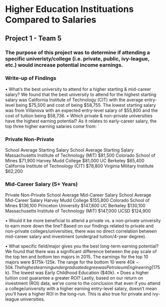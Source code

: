 # Higher Education Instituations Compared to Salaries
## Project 1 - Team 5

### The purpose of this project was to determine if attending a specific univeristy/college (i.e. private, public, ivy-league, etc.) would increase potential income earnings.

### Write-up of Findings
•	What’s the best university to attend for a higher starting & mid-career salary?
We found that the best university to attend for the highest starting salary was California Institute of Technology (CIT) with the average entry-level being $75,500 and cost of being $58,755. The lowest starting salary was from Villanova with an expected entry-level salary of $55,800 and the cost of tuition being $58,736.
•	Which private & non-private universities have the highest earning potential?
As it relates to early-career salary, the top three higher earning salaries come from:
`
### Private	Non-Private
School	Average Starting Salary	School	Average Starting Salary
Massachusetts Institute of Technology (MIT)	$81,500	Colorado School of Mines	$71,900
Harvey Mudd College	$81,000	UC Berkeley	$65,400
California Institute of Technology (CIT)	$78,800	Virginia Military Institute	$62,200

### Mid-Career Salary (5+ Years)
Private	Non-Private
School	Average Mid-Career Salary	School	Average Mid-Career Salary
Harvey Mudd College	$155,800	Colorado School of Mines	$136,100
Princeton University	$147,800	UC Berkeley	$130,100
Massachusetts Institute of Technology (MIT)	$147,000	UCSD	$124,900

•	Would it be more beneficial to attend a private vs. a non-private university to earn more down the line?
Based on our findings related to private and non-private colleges/universities, there was no direct correlation between mid-career salary and investment (undergrad tuition/4-year degree). 
 
•	What specific field/major gives you the best long-term earning potential? 
We found that there was a significant difference between the pay scale of the top ten and bottom ten majors in 2015. The earnings for the top 10 majors were $175k-125k. The range for the bottom 10 were $40k-50k. The highest earning undergraduate degree was Petroleum Engineering ($175k). The lowest was Early Childhood Education ($40k).
•	Does a higher tuition cost guarantee a greater ROI?
Lastly, based on our return on investment (ROI) data, we’ve come to the conclusion that even if you attend a college/university with a higher earning entry-level salary, doesn’t mean you’ll have a higher ROI in the long-run. This is also true for private and ivy-league universities.

